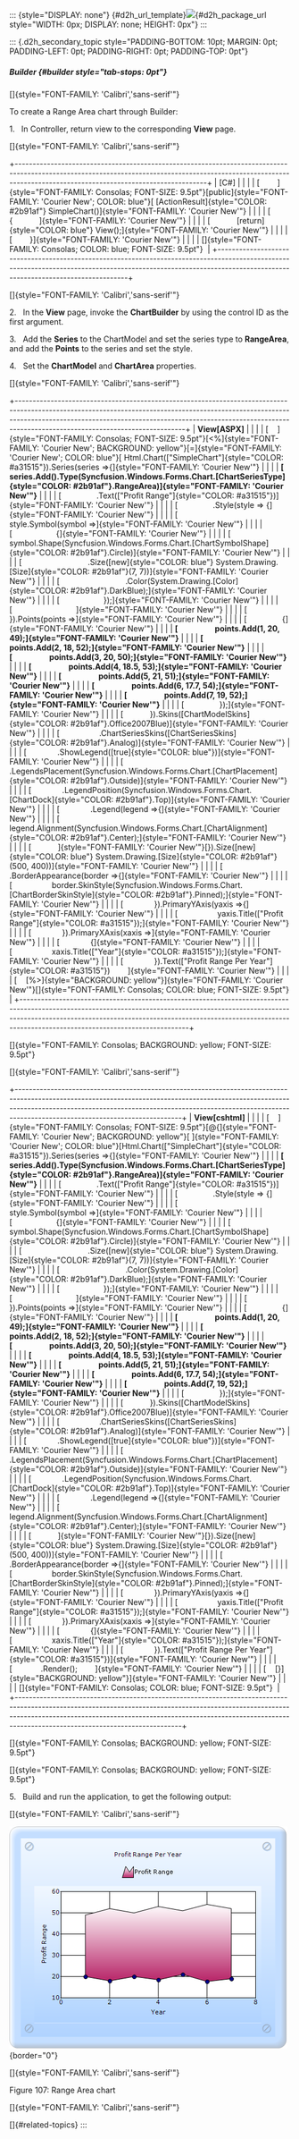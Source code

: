 ::: {style="DISPLAY: none"}
[](ms-xhelp:///?Id=d2h_url_template){#d2h_url_template}![](!package_url!){#d2h_package_url style="WIDTH: 0px; DISPLAY: none; HEIGHT: 0px"}
:::

::: {.d2h_secondary_topic style="PADDING-BOTTOM: 10pt; MARGIN: 0pt; PADDING-LEFT: 0pt; PADDING-RIGHT: 0pt; PADDING-TOP: 0pt"}
##### Builder {#builder style="tab-stops: 0pt"}

[]{style="FONT-FAMILY: 'Calibri','sans-serif'"} 

To create a Range Area chart through Builder:

1.   In Controller, return view to the corresponding **View** page.

[]{style="FONT-FAMILY: 'Calibri','sans-serif'"} 

+-----------------------------------------------------------------------------------------------------------------------------------------------------------------------------------------------------------------+
| \[C#\]                                                                                                                                                                                                          |
|                                                                                                                                                                                                                 |
| [        ]{style="FONT-FAMILY: Consolas; FONT-SIZE: 9.5pt"}[public]{style="FONT-FAMILY: 'Courier New'; COLOR: blue"}[ [ActionResult]{style="COLOR: #2b91af"} SimpleChart()]{style="FONT-FAMILY: 'Courier New'"} |
|                                                                                                                                                                                                                 |
| [        {            ]{style="FONT-FAMILY: 'Courier New'"}                                                                                                                                                     |
|                                                                                                                                                                                                                 |
| [            [return]{style="COLOR: blue"} View();]{style="FONT-FAMILY: 'Courier New'"}                                                                                                                         |
|                                                                                                                                                                                                                 |
| [        }]{style="FONT-FAMILY: 'Courier New'"}                                                                                                                                                                 |
|                                                                                                                                                                                                                 |
| []{style="FONT-FAMILY: Consolas; COLOR: blue; FONT-SIZE: 9.5pt"}                                                                                                                                                |
+-----------------------------------------------------------------------------------------------------------------------------------------------------------------------------------------------------------------+

[]{style="FONT-FAMILY: 'Calibri','sans-serif'"} 

2.   In the **View** page, invoke the **ChartBuilder** by using the control ID as the first argument.

3.   Add the **Series** to the ChartModel and set the series type to **RangeArea**, and add the **Points** to the series and set the style.

4.   Set the **ChartModel** and **ChartArea** properties.

[]{style="FONT-FAMILY: 'Calibri','sans-serif'"} 

+-----------------------------------------------------------------------------------------------------------------------------------------------------------------------------------------------------------------------------------------------------------------------------------------+
| **View\[ASPX\]**                                                                                                                                                                                                                                                                        |
|                                                                                                                                                                                                                                                                                         |
| [    ]{style="FONT-FAMILY: Consolas; FONT-SIZE: 9.5pt"}[\<%]{style="FONT-FAMILY: 'Courier New'; BACKGROUND: yellow"}[=]{style="FONT-FAMILY: 'Courier New'; COLOR: blue"}[ Html.Chart([\"SimpleChart\"]{style="COLOR: #a31515"}).Series(series =\>{]{style="FONT-FAMILY: 'Courier New'"} |
|                                                                                                                                                                                                                                                                                         |
| **[    series.Add().Type(Syncfusion.Windows.Forms.Chart.[ChartSeriesType]{style="COLOR: #2b91af"}.RangeArea)]{style="FONT-FAMILY: 'Courier New'"}**                                                                                                                                     |
|                                                                                                                                                                                                                                                                                         |
| [                .Text([\"Profit Range\"]{style="COLOR: #a31515"})]{style="FONT-FAMILY: 'Courier New'"}                                                                                                                                                                                 |
|                                                                                                                                                                                                                                                                                         |
| [                .Style(style =\> {]{style="FONT-FAMILY: 'Courier New'"}                                                                                                                                                                                                                |
|                                                                                                                                                                                                                                                                                         |
| [                    style.Symbol(symbol =\>]{style="FONT-FAMILY: 'Courier New'"}                                                                                                                                                                                                       |
|                                                                                                                                                                                                                                                                                         |
| [                    {]{style="FONT-FAMILY: 'Courier New'"}                                                                                                                                                                                                                             |
|                                                                                                                                                                                                                                                                                         |
| [                        symbol.Shape(Syncfusion.Windows.Forms.Chart.[ChartSymbolShape]{style="COLOR: #2b91af"}.Circle)]{style="FONT-FAMILY: 'Courier New'"}                                                                                                                            |
|                                                                                                                                                                                                                                                                                         |
| [                              .Size([new]{style="COLOR: blue"} System.Drawing.[Size]{style="COLOR: #2b91af"}(7, 7))]{style="FONT-FAMILY: 'Courier New'"}                                                                                                                               |
|                                                                                                                                                                                                                                                                                         |
| [                              .Color(System.Drawing.[Color]{style="COLOR: #2b91af"}.DarkBlue);]{style="FONT-FAMILY: 'Courier New'"}                                                                                                                                                    |
|                                                                                                                                                                                                                                                                                         |
| [                    });]{style="FONT-FAMILY: 'Courier New'"}                                                                                                                                                                                                                           |
|                                                                                                                                                                                                                                                                                         |
| [                             ]{style="FONT-FAMILY: 'Courier New'"}                                                                                                                                                                                                                     |
|                                                                                                                                                                                                                                                                                         |
| [              }).Points(points =\>]{style="FONT-FAMILY: 'Courier New'"}                                                                                                                                                                                                                |
|                                                                                                                                                                                                                                                                                         |
| [                {]{style="FONT-FAMILY: 'Courier New'"}                                                                                                                                                                                                                                 |
|                                                                                                                                                                                                                                                                                         |
| **[                    points.Add(1, 20, 49);]{style="FONT-FAMILY: 'Courier New'"}**                                                                                                                                                                                                    |
|                                                                                                                                                                                                                                                                                         |
| **[                    points.Add(2, 18, 52);]{style="FONT-FAMILY: 'Courier New'"}**                                                                                                                                                                                                    |
|                                                                                                                                                                                                                                                                                         |
| **[                    points.Add(3, 20, 50);]{style="FONT-FAMILY: 'Courier New'"}**                                                                                                                                                                                                    |
|                                                                                                                                                                                                                                                                                         |
| **[                    points.Add(4, 18.5, 53);]{style="FONT-FAMILY: 'Courier New'"}**                                                                                                                                                                                                  |
|                                                                                                                                                                                                                                                                                         |
| **[                    points.Add(5, 21, 51);]{style="FONT-FAMILY: 'Courier New'"}**                                                                                                                                                                                                    |
|                                                                                                                                                                                                                                                                                         |
| **[                    points.Add(6, 17.7, 54);]{style="FONT-FAMILY: 'Courier New'"}**                                                                                                                                                                                                  |
|                                                                                                                                                                                                                                                                                         |
| **[                    points.Add(7, 19, 52);]{style="FONT-FAMILY: 'Courier New'"}**                                                                                                                                                                                                    |
|                                                                                                                                                                                                                                                                                         |
| [                });]{style="FONT-FAMILY: 'Courier New'"}                                                                                                                                                                                                                               |
|                                                                                                                                                                                                                                                                                         |
| [            }).Skins([ChartModelSkins]{style="COLOR: #2b91af"}.Office2007Blue)]{style="FONT-FAMILY: 'Courier New'"}                                                                                                                                                                    |
|                                                                                                                                                                                                                                                                                         |
| [                  .ChartSeriesSkins([ChartSeriesSkins]{style="COLOR: #2b91af"}.Analog)]{style="FONT-FAMILY: 'Courier New'"}                                                                                                                                                            |
|                                                                                                                                                                                                                                                                                         |
| [              .ShowLegend([true]{style="COLOR: blue"})]{style="FONT-FAMILY: 'Courier New'"}                                                                                                                                                                                            |
|                                                                                                                                                                                                                                                                                         |
| [              .LegendsPlacement(Syncfusion.Windows.Forms.Chart.[ChartPlacement]{style="COLOR: #2b91af"}.Outside)]{style="FONT-FAMILY: 'Courier New'"}                                                                                                                                  |
|                                                                                                                                                                                                                                                                                         |
| [              .LegendPosition(Syncfusion.Windows.Forms.Chart.[ChartDock]{style="COLOR: #2b91af"}.Top)]{style="FONT-FAMILY: 'Courier New'"}                                                                                                                                             |
|                                                                                                                                                                                                                                                                                         |
| [              .Legend(legend =\>{]{style="FONT-FAMILY: 'Courier New'"}                                                                                                                                                                                                                 |
|                                                                                                                                                                                                                                                                                         |
| [                  legend.Alignment(Syncfusion.Windows.Forms.Chart.[ChartAlignment]{style="COLOR: #2b91af"}.Center);]{style="FONT-FAMILY: 'Courier New'"}                                                                                                                               |
|                                                                                                                                                                                                                                                                                         |
| [            ]{style="FONT-FAMILY: 'Courier New'"}[}).Size([new]{style="COLOR: blue"} System.Drawing.[Size]{style="COLOR: #2b91af"}(500, 400))]{style="FONT-FAMILY: 'Courier New'"}                                                                                                     |
|                                                                                                                                                                                                                                                                                         |
| [              .BorderAppearance(border =\>{]{style="FONT-FAMILY: 'Courier New'"}                                                                                                                                                                                                       |
|                                                                                                                                                                                                                                                                                         |
| [                  border.SkinStyle(Syncfusion.Windows.Forms.Chart.[ChartBorderSkinStyle]{style="COLOR: #2b91af"}.Pinned);]{style="FONT-FAMILY: 'Courier New'"}                                                                                                                         |
|                                                                                                                                                                                                                                                                                         |
| [              }).PrimaryYAxis(yaxis =\>{]{style="FONT-FAMILY: 'Courier New'"}                                                                                                                                                                                                          |
|                                                                                                                                                                                                                                                                                         |
| [                  yaxis.Title([\"Profit Range\"]{style="COLOR: #a31515"});]{style="FONT-FAMILY: 'Courier New'"}                                                                                                                                                                        |
|                                                                                                                                                                                                                                                                                         |
| [              }).PrimaryXAxis(xaxis =\>]{style="FONT-FAMILY: 'Courier New'"}                                                                                                                                                                                                           |
|                                                                                                                                                                                                                                                                                         |
| [              {]{style="FONT-FAMILY: 'Courier New'"}                                                                                                                                                                                                                                   |
|                                                                                                                                                                                                                                                                                         |
| [                  xaxis.Title([\"Year\"]{style="COLOR: #a31515"});]{style="FONT-FAMILY: 'Courier New'"}                                                                                                                                                                                |
|                                                                                                                                                                                                                                                                                         |
| [              }).Text([\"Profit Range Per Year\"]{style="COLOR: #a31515"})        ]{style="FONT-FAMILY: 'Courier New'"}                                                                                                                                                                |
|                                                                                                                                                                                                                                                                                         |
| [    [%\>]{style="BACKGROUND: yellow"}]{style="FONT-FAMILY: 'Courier New'"}[]{style="FONT-FAMILY: Consolas; COLOR: blue; FONT-SIZE: 9.5pt"}                                                                                                                                             |
+-----------------------------------------------------------------------------------------------------------------------------------------------------------------------------------------------------------------------------------------------------------------------------------------+

[]{style="FONT-FAMILY: Consolas; BACKGROUND: yellow; FONT-SIZE: 9.5pt"} 

[]{style="FONT-FAMILY: 'Calibri','sans-serif'"} 

+----------------------------------------------------------------------------------------------------------------------------------------------------------------------------------------------------------------------------------------------------------------------------------------+
| **View\[cshtml\]**                                                                                                                                                                                                                                                                     |
|                                                                                                                                                                                                                                                                                        |
| [    ]{style="FONT-FAMILY: Consolas; FONT-SIZE: 9.5pt"}[\@{]{style="FONT-FAMILY: 'Courier New'; BACKGROUND: yellow"}[ ]{style="FONT-FAMILY: 'Courier New'; COLOR: blue"}[Html.Chart([\"SimpleChart\"]{style="COLOR: #a31515"}).Series(series =\>{]{style="FONT-FAMILY: 'Courier New'"} |
|                                                                                                                                                                                                                                                                                        |
| **[    series.Add().Type(Syncfusion.Windows.Forms.Chart.[ChartSeriesType]{style="COLOR: #2b91af"}.RangeArea)]{style="FONT-FAMILY: 'Courier New'"}**                                                                                                                                    |
|                                                                                                                                                                                                                                                                                        |
| [                .Text([\"Profit Range\"]{style="COLOR: #a31515"})]{style="FONT-FAMILY: 'Courier New'"}                                                                                                                                                                                |
|                                                                                                                                                                                                                                                                                        |
| [                .Style(style =\> {]{style="FONT-FAMILY: 'Courier New'"}                                                                                                                                                                                                               |
|                                                                                                                                                                                                                                                                                        |
| [                    style.Symbol(symbol =\>]{style="FONT-FAMILY: 'Courier New'"}                                                                                                                                                                                                      |
|                                                                                                                                                                                                                                                                                        |
| [                    {]{style="FONT-FAMILY: 'Courier New'"}                                                                                                                                                                                                                            |
|                                                                                                                                                                                                                                                                                        |
| [                        symbol.Shape(Syncfusion.Windows.Forms.Chart.[ChartSymbolShape]{style="COLOR: #2b91af"}.Circle)]{style="FONT-FAMILY: 'Courier New'"}                                                                                                                           |
|                                                                                                                                                                                                                                                                                        |
| [                              .Size([new]{style="COLOR: blue"} System.Drawing.[Size]{style="COLOR: #2b91af"}(7, 7))]{style="FONT-FAMILY: 'Courier New'"}                                                                                                                              |
|                                                                                                                                                                                                                                                                                        |
| [                              .Color(System.Drawing.[Color]{style="COLOR: #2b91af"}.DarkBlue);]{style="FONT-FAMILY: 'Courier New'"}                                                                                                                                                   |
|                                                                                                                                                                                                                                                                                        |
| [                    });]{style="FONT-FAMILY: 'Courier New'"}                                                                                                                                                                                                                          |
|                                                                                                                                                                                                                                                                                        |
| [                             ]{style="FONT-FAMILY: 'Courier New'"}                                                                                                                                                                                                                    |
|                                                                                                                                                                                                                                                                                        |
| [              }).Points(points =\>]{style="FONT-FAMILY: 'Courier New'"}                                                                                                                                                                                                               |
|                                                                                                                                                                                                                                                                                        |
| [                {]{style="FONT-FAMILY: 'Courier New'"}                                                                                                                                                                                                                                |
|                                                                                                                                                                                                                                                                                        |
| **[                    points.Add(1, 20, 49);]{style="FONT-FAMILY: 'Courier New'"}**                                                                                                                                                                                                   |
|                                                                                                                                                                                                                                                                                        |
| **[                    points.Add(2, 18, 52);]{style="FONT-FAMILY: 'Courier New'"}**                                                                                                                                                                                                   |
|                                                                                                                                                                                                                                                                                        |
| **[                    points.Add(3, 20, 50);]{style="FONT-FAMILY: 'Courier New'"}**                                                                                                                                                                                                   |
|                                                                                                                                                                                                                                                                                        |
| **[                    points.Add(4, 18.5, 53);]{style="FONT-FAMILY: 'Courier New'"}**                                                                                                                                                                                                 |
|                                                                                                                                                                                                                                                                                        |
| **[                    points.Add(5, 21, 51);]{style="FONT-FAMILY: 'Courier New'"}**                                                                                                                                                                                                   |
|                                                                                                                                                                                                                                                                                        |
| **[                    points.Add(6, 17.7, 54);]{style="FONT-FAMILY: 'Courier New'"}**                                                                                                                                                                                                 |
|                                                                                                                                                                                                                                                                                        |
| **[                    points.Add(7, 19, 52);]{style="FONT-FAMILY: 'Courier New'"}**                                                                                                                                                                                                   |
|                                                                                                                                                                                                                                                                                        |
| [                });]{style="FONT-FAMILY: 'Courier New'"}                                                                                                                                                                                                                              |
|                                                                                                                                                                                                                                                                                        |
| [            }).Skins([ChartModelSkins]{style="COLOR: #2b91af"}.Office2007Blue)]{style="FONT-FAMILY: 'Courier New'"}                                                                                                                                                                   |
|                                                                                                                                                                                                                                                                                        |
| [                  .ChartSeriesSkins([ChartSeriesSkins]{style="COLOR: #2b91af"}.Analog)]{style="FONT-FAMILY: 'Courier New'"}                                                                                                                                                           |
|                                                                                                                                                                                                                                                                                        |
| [              .ShowLegend([true]{style="COLOR: blue"})]{style="FONT-FAMILY: 'Courier New'"}                                                                                                                                                                                           |
|                                                                                                                                                                                                                                                                                        |
| [              .LegendsPlacement(Syncfusion.Windows.Forms.Chart.[ChartPlacement]{style="COLOR: #2b91af"}.Outside)]{style="FONT-FAMILY: 'Courier New'"}                                                                                                                                 |
|                                                                                                                                                                                                                                                                                        |
| [              .LegendPosition(Syncfusion.Windows.Forms.Chart.[ChartDock]{style="COLOR: #2b91af"}.Top)]{style="FONT-FAMILY: 'Courier New'"}                                                                                                                                            |
|                                                                                                                                                                                                                                                                                        |
| [              .Legend(legend =\>{]{style="FONT-FAMILY: 'Courier New'"}                                                                                                                                                                                                                |
|                                                                                                                                                                                                                                                                                        |
| [                  legend.Alignment(Syncfusion.Windows.Forms.Chart.[ChartAlignment]{style="COLOR: #2b91af"}.Center);]{style="FONT-FAMILY: 'Courier New'"}                                                                                                                              |
|                                                                                                                                                                                                                                                                                        |
| [            ]{style="FONT-FAMILY: 'Courier New'"}[}).Size([new]{style="COLOR: blue"} System.Drawing.[Size]{style="COLOR: #2b91af"}(500, 400))]{style="FONT-FAMILY: 'Courier New'"}                                                                                                    |
|                                                                                                                                                                                                                                                                                        |
| [              .BorderAppearance(border =\>{]{style="FONT-FAMILY: 'Courier New'"}                                                                                                                                                                                                      |
|                                                                                                                                                                                                                                                                                        |
| [                  border.SkinStyle(Syncfusion.Windows.Forms.Chart.[ChartBorderSkinStyle]{style="COLOR: #2b91af"}.Pinned);]{style="FONT-FAMILY: 'Courier New'"}                                                                                                                        |
|                                                                                                                                                                                                                                                                                        |
| [              }).PrimaryYAxis(yaxis =\>{]{style="FONT-FAMILY: 'Courier New'"}                                                                                                                                                                                                         |
|                                                                                                                                                                                                                                                                                        |
| [                  yaxis.Title([\"Profit Range\"]{style="COLOR: #a31515"});]{style="FONT-FAMILY: 'Courier New'"}                                                                                                                                                                       |
|                                                                                                                                                                                                                                                                                        |
| [              }).PrimaryXAxis(xaxis =\>]{style="FONT-FAMILY: 'Courier New'"}                                                                                                                                                                                                          |
|                                                                                                                                                                                                                                                                                        |
| [              {]{style="FONT-FAMILY: 'Courier New'"}                                                                                                                                                                                                                                  |
|                                                                                                                                                                                                                                                                                        |
| [                  xaxis.Title([\"Year\"]{style="COLOR: #a31515"});]{style="FONT-FAMILY: 'Courier New'"}                                                                                                                                                                               |
|                                                                                                                                                                                                                                                                                        |
| [              }).Text([\"Profit Range Per Year\"]{style="COLOR: #a31515"})]{style="FONT-FAMILY: 'Courier New'"}                                                                                                                                                                       |
|                                                                                                                                                                                                                                                                                        |
| [             .Render();        ]{style="FONT-FAMILY: 'Courier New'"}                                                                                                                                                                                                                  |
|                                                                                                                                                                                                                                                                                        |
| [    [}]{style="BACKGROUND: yellow"}]{style="FONT-FAMILY: 'Courier New'"}                                                                                                                                                                                                              |
|                                                                                                                                                                                                                                                                                        |
| []{style="FONT-FAMILY: Consolas; COLOR: blue; FONT-SIZE: 9.5pt"}                                                                                                                                                                                                                       |
+----------------------------------------------------------------------------------------------------------------------------------------------------------------------------------------------------------------------------------------------------------------------------------------+

[]{style="FONT-FAMILY: Consolas; BACKGROUND: yellow; FONT-SIZE: 9.5pt"} 

[]{style="FONT-FAMILY: Consolas; BACKGROUND: yellow; FONT-SIZE: 9.5pt"} 

5.   Build and run the application, to get the following output:

[]{style="FONT-FAMILY: 'Calibri','sans-serif'"} 

![](ImagesExt/image69_90.png){border="0"}

[]{style="FONT-FAMILY: 'Calibri','sans-serif'"} 

Figure 107: Range Area chart

[]{style="FONT-FAMILY: 'Calibri','sans-serif'"} 

[]{#related-topics}
:::
